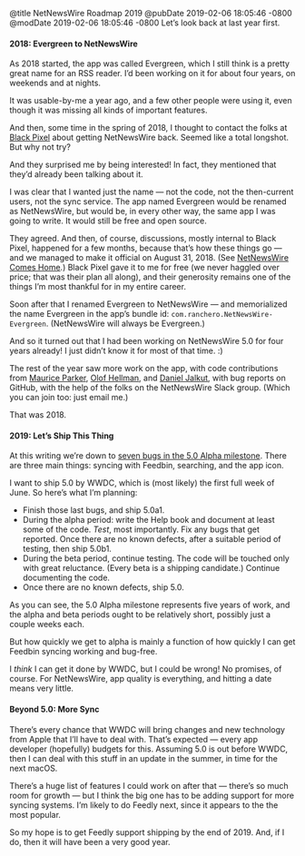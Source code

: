 @title NetNewsWire Roadmap 2019
@pubDate 2019-02-06 18:05:46 -0800
@modDate 2019-02-06 18:05:46 -0800
Let’s look back at last year first.

#### 2018: Evergreen to NetNewsWire

As 2018 started, the app was called Evergreen, which I still think is a pretty great name for an RSS reader. I’d been working on it for about four years, on weekends and at nights.

It was usable-by-me a year ago, and a few other people were using it, even though it was missing all kinds of important features.

And then, some time in the spring of 2018, I thought to contact the folks at [Black Pixel](https://blackpixel.com/) about getting NetNewsWire back. Seemed like a total longshot. But why not try?

And they surprised me by being interested! In fact, they mentioned that they’d already been talking about it.

I was clear that I wanted just the name — not the code, not the then-current users, not the sync service. The app named Evergreen would be renamed as NetNewsWire, but would be, in every other way, the same app I was going to write. It would still be free and open source.

They agreed. And then, of course, discussions, mostly internal to Black Pixel, happened for a few months, because that’s how these things go — and we managed to make it official on August 31, 2018. (See [NetNewsWire Comes Home](http://inessential.com/2018/08/31/netnewswire_comes_home).) Black Pixel gave it to me for free (we never haggled over price; that was their plan all along), and their generosity remains one of the things I’m most thankful for in my entire career.

Soon after that I renamed Evergreen to NetNewsWire — and memorialized the name Evergreen in the app’s bundle id: `com.ranchero.NetNewsWire-Evergreen`. (NetNewsWire will always be Evergreen.)

And so it turned out that I had been working on NetNewsWire 5.0 for four years already! I just didn’t know it for most of that time. :)

The rest of the year saw more work on the app, with code contributions from [Maurice Parker](https://github.com/vincode-io), [Olof Hellman](https://github.com/olofhellman), and [Daniel Jalkut](https://github.com/danielpunkass), with bug reports on GitHub, with the help of the folks on the NetNewsWire Slack group. (Which you can join too: just email me.)

That was 2018.

#### 2019: Let’s Ship This Thing

At this writing we’re down to [seven bugs in the 5.0 Alpha milestone](https://github.com/brentsimmons/NetNewsWire/milestone/1). There are three main things: syncing with Feedbin, searching, and the app icon.

I want to ship 5.0 by WWDC, which is (most likely) the first full week of June. So here’s what I’m planning:

* Finish those last bugs, and ship 5.0a1.
* During the alpha period: write the Help book and document at least some of the code. *Test*, most importantly. Fix any bugs that get reported. Once there are no known defects, after a suitable period of testing, then ship 5.0b1.
* During the beta period, continue testing. The code will be touched only with great reluctance. (Every beta is a shipping candidate.) Continue documenting the code.
* Once there are no known defects, ship 5.0.

As you can see, the 5.0 Alpha milestone represents five years of work, and the alpha and beta periods ought to be relatively short, possibly just a couple weeks each.

But how quickly we get to alpha is mainly a function of how quickly I can get Feedbin syncing working and bug-free.

I *think* I can get it done by WWDC, but I could be wrong! No promises, of course. For NetNewsWire, app quality is everything, and hitting a date means very little.

#### Beyond 5.0: More Sync

There’s every chance that WWDC will bring changes and new technology from Apple that I’ll have to deal with. That’s expected — every app developer (hopefully) budgets for this. Assuming 5.0 is out before WWDC, then I can deal with this stuff in an update in the summer, in time for the next macOS.

There’s a huge list of features I could work on after that — there’s so much room for growth — but I think the big one has to be adding support for more syncing systems. I’m likely to do Feedly next, since it appears to the the most popular.

So my hope is to get Feedly support shipping by the end of 2019. And, if I do, then it will have been a very good year.
